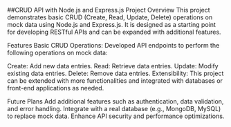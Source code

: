 ##CRUD API with Node.js and Express.js
Project Overview
This project demonstrates basic CRUD (Create, Read, Update, Delete) operations on mock data using Node.js and Express.js. It is designed as a starting point for developing RESTful APIs and can be expanded with additional features.

Features
Basic CRUD Operations: Developed API endpoints to perform the following operations on mock data:

Create: Add new data entries.
Read: Retrieve data entries.
Update: Modify existing data entries.
Delete: Remove data entries.
Extensibility: This project can be extended with more functionalities and integrated with databases or front-end applications as needed.

Future Plans
Add additional features such as authentication, data validation, and error handling.
Integrate with a real database (e.g., MongoDB, MySQL) to replace mock data.
Enhance API security and performance optimizations.
